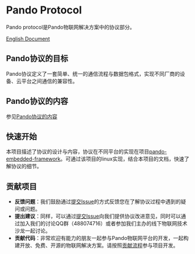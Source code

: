 # Pando Protocol

Pando protocol是Pando物联网解决方案中的协议部分。

[English Document](https://github.com/PandoCloud/pando-protocol/wiki/English-documents)

## Pando协议的目标

Pando协议定义了一套简单、统一的通信流程与数据包格式，实现不同厂商的设备、云平台之间通信的兼容性。

## Pando协议的内容
参见[Pando协议的内容](https://github.com/PandoCloud/pando-protocol/wiki/chinese-documents)

## 快速开始

本项目描述了协议的设计与内容，协议在不同平台的实现在项目[pando-embedded-framework](https://github.com/PandoCloud/pando-embedded-framework)。可通过该项目的linux实现，结合本项目的文档，快速了解协议的细节。

## 贡献项目
* **反馈问题**：我们鼓励通过[提交Issue](https://github.com/PandoCloud/pando-protocol/issues/new)的方式反馈您在了解协议过程中遇到的疑问或问题。
* **提出建议**：同样，可以通过[提交Issue](https://github.com/PandoCloud/pando-protocol/issues/new)向我们提供协议改进意见，同时可以通过加入我们的讨论QQ群（488074716）或者参加我们主办的线下物联网技术沙龙一起讨论。
* **贡献代码**：非常欢迎有能力的朋友一起参与Pando物联网平台的开发，一起构建开放、免费、开源的物联网解决方案。请按照[贡献流程](./docs/zh-cn/contribution/work-flow.md)参与项目开发。
